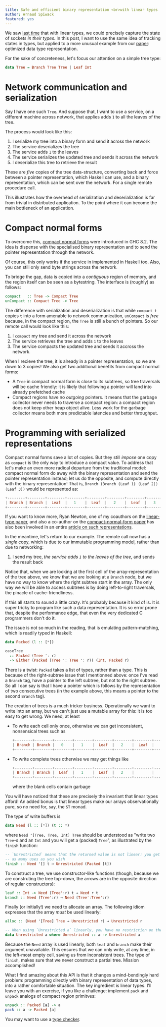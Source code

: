 ```yaml
---
title: Safe and efficient binary representation <br>with linear types
author: Arnaud Spiwack
featured: yes
---
```


We saw [last time][blog-post-sockets] that with linear types, we could
precisely capture the state of sockets _in their types_. In this post,
I want to use the same idea of tracking states in types, but applied
to a more unusual example from our [paper][paper]: optimized data type
representation.

For the sake of concreteness, let's focus our attention on a simple
tree type:

```haskell
data Tree = Branch Tree Tree | Leaf Int
```

# Network communication and serialization

Say I have one such `Tree`. And suppose that, I want to use a service,
on a different machine across network, that applies adds `1` to all the
leaves of the tree.

The process would look like this:

1. I serialize my tree into a binary form and send it across the
   network
2. The service deserializes the tree
3. The service adds `1` to the leaves
4. The service serializes the updated tree and sends it across the
   network
5. I deserialize this tree to retrieve the result

These are _five_ copies of the tree data-structure, converting back
and force between a pointer representation, which Haskell can use, and
a binary representation, which can be sent over the network. For a
single remote procedure call.

This illustrates how the overhead of serialization and deserialization
is far from trivial in distributed application. To the point where it
can become the main bottleneck of an application.

# Compact normal forms

To overcome this, [compact normal forms][cnf] were introduced in GHC
8.2. The idea is dispense with the specialised binary representation
and to send the pointer representation through the network.

Of course, this only works if the service in implemented in Haskell
too. Also, you can still only send byte strings across the network.

To bridge the gap, data is copied into a _contiguous_ region of memory,
and the region itself can be seen as a bytestring. The interface is
(roughly) as follows:

```haskell
compact   :: Tree -> Compact Tree
unCompact :: Compact Tree -> Tree
```

The difference with serialization and deserialization is that while
`compact t` copies `t` into a form amenable to network communication,
`unCompact` is _free_ because, in the compact region, the `Tree` is
still a bunch of pointers. So our remote call would look like this:

1. I `compact` my tree and send it across the network
2. The service retrieves the tree and adds `1` to the leaves
3. The service compacts the updated tree and sends it accross the
   network.

When I recieve the tree, it is already in a pointer representation, so
we are down to 3 copies! We also get two additional benefits from
compact normal forms:

- A `Tree` in compact normal form is close to its subtrees, so tree
  traversals will be cache friendly: it is likely that following a
  pointer will land into already prefetched cache
- Compact regions have no _outgoing_ pointers. It means that the
  garbage collector never needs to traverse a compact region: a
  compact region does not keep other heap object alive. Less work for
  the garbage collector means both more predictable latencies and
  better throughput.

# Programming with serialized representations

Compact normal forms save a lot of copies. But they still _impose_ one
copy as `compact` is the only way to introduce a compact value. To
address that let's make an even more radical departure from the
traditional model: compact normal form do away with the binary
representation and send the pointer representation instead; let us do
the opposite, and compute directly with the binary representation!
That is, `Branch (Branch (Leaf 1) (Leaf 2)) (Leaf 3))` would be
represented as:

```haskell
+--------+--------+--------+--------+--------+--------+--------+--------+
| Branch | Branch |  Leaf  |   1    |  Leaf  |   2    |  Leaf  |   3    |
+--------+--------+--------+--------+--------+--------+--------+--------+
```

If you want to know more, Ryan Newton, one of my coauthors on
the [linear-type paper][paper], and also a co-author on
the [compact-normal-form paper][cnf] has also been involved in an
entire [article on such representations][gibbon].

In the meantime, let's return to our example. The remote call now has
a _single_ copy, which is due to our immutable programming model,
rather than due to networking:

1. I send my tree, _the service adds `1` to the leaves of the tree_,
   and sends the result back
   
Notice that, when we are looking at the first cell of the
array-representation of the tree above, we know that we are looking at
a `Branch` node, but we have no way to know where the right subtree
start in the array. The only way we will be able to access subtrees is
by doing left-to-right traversals, the pinacle of cache-friendliness.

If this all starts to sound a little crazy. It's probably because it
kind of is. It is super tricky to program like such a data
representation. It is so error prone that, despite the performance
edge, that even the very dedicated C programmers don't do it.

The issue is not so much in the reading, that is emulating
pattern-matching, which is readily typed in Haskell:

```haskell
data Packed (l :: [*])

caseTree
  :: Packed (Tree ': r)
  -> Either (Packed (Tree ': Tree ': r)) (Int, Packed r)
```

There is a twist: `Packed` takes a list of types, rather than a
type. This is because of the right-subtree issue that I mentionned
above: once I've read a `Branch` tag, have a pointer to the
left subtree, but not to the right subtree. So all I can say is that I
have a pointer which is follows by the representation of two
consecutive trees (in the example above, this means a pointer to the
second `Branch` tag).

The creation of trees is a much tricker business. Operationally we
want to write into an array, but we can't just use a mutable array for
this: it is too easy to get wrong. We need, at least

- To write each cell only once, otherwise we can get inconsistent, nonsensical
  trees such as
  ```haskell
  +--------+--------+--------+--------+--------+--------+--------+--------+
  | Branch | Branch |   0    |   1    |  Leaf  |   2    |  Leaf  |   3    |
  +--------+--------+--------+--------+--------+--------+--------+--------+
  ```
- To write complete trees otherwise we may get things like
  ```haskell
  +--------+--------+--------+--------+--------+--------+--------+--------+
  | Branch | Branch |  Leaf  |   1    |  Leaf  |   2    |        |        |
  +--------+--------+--------+--------+--------+--------+--------+--------+
  ```
  where the blank cells contain garbage
  
You will have noticed that these are precisely the invariant that
linear types afford! An added bonus is that linear types make our
arrays observationally pure, so no need for, say, the `ST` monad.

The type of write buffers is

```haskell
data Need (l :: [*]) (t :: *)
```

where `Need '[Tree, Tree, Int] Tree` should be understood as "write two
`Tree`-s and an `Int` and you will get a (packed) `Tree`", as illustrated
by the `finish` function:

```haskell
-- `Unrestricted` means that the returned value is not linear: you get
-- as many uses as you wish
finish :: Need '[] t ⊸ Unrestricted (Packed [t])
```

To construct a tree, we use constructor-like functions (though,
because we are construting the tree top-down, the arrows are in the
opposite direction of regular constructors):

```haskell
leaf :: Int -> Need (Tree':r) t ⊸ Need r t
branch :: Need (Tree':r) ⊸ Need (Tree':Tree':r)
```

Finally (or initially!) we need to allocate an array. The following
idiom expresses that the array _must_ be used linearly:

```haskell
alloc :: (Need '[Tree] Tree ⊸ Unrestricted r) ⊸ Unrestricted r

-- When using `Unrestricted a` linearly, you have no restriction on the inner `a`!
data Unrestricted a where Unrestricted :: a -> Unrestricted a
```

Because the `Need` array is used linearly, both `leaf` and `branch`
make their argument unavailable. This ensures that we can only write, at
any time, in the left-most empty cell, saving us from inconsistent
trees. The type of `finish`, makes sure that we never construct a
partial tree. Mission accomplished!

What I find amazing about this API is that it changes a mind-bendingly
hard problem: programming directly with binary representation of data
types, into a rather comfortable situation. The key ingredient is
linear types. I'll leave you with an exercise, if you like a
challenge: implement `pack` and `unpack` analogs of compact region
primitves:
```haskell
unpack :: Packed [a] -> a
pack :: a -> Packed [a]
```
You may want to use a [type checker][prototype].

[paper]: https://github.com/tweag/linear-types/releases/download/v2.0/hlt.pdf
[prototype]: https://github.com/tweag/ghc/tree/linear-types
[blog-post-one]: http://www.tweag.io/posts/2017-03-13-linear-types.html
[blog-post-sockets]: http://www.tweag.io/posts/2017-08-03-linear-typestates.html
[socket-library]: https://www.stackage.org/package/socket
[typestate-wikipedia]: https://en.wikipedia.org/wiki/Typestate_analysis
[gibbon]: http://dx.doi.org/10.4230/LIPIcs.ECOOP.2017.26
[cnf]: https://doi.org/10.1145/2858949.2784735
